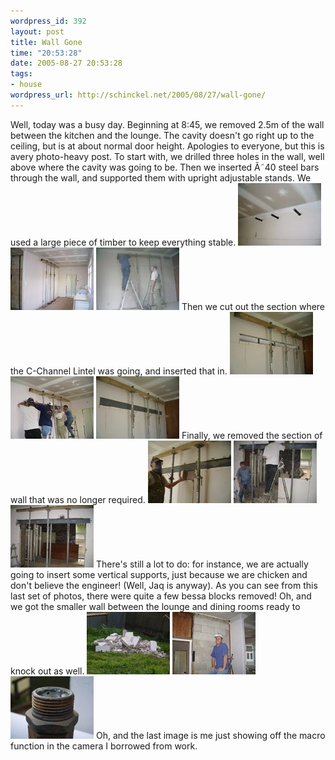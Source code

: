 ```yaml
--- 
wordpress_id: 392
layout: post
title: Wall Gone
time: "20:53:28"
date: 2005-08-27 20:53:28
tags: 
- house
wordpress_url: http://schinckel.net/2005/08/27/wall-gone/
---
```

Well, today was a busy day. Beginning at 8:45, we removed 2.5m of the wall between the kitchen and the lounge. The cavity doesn't go right up to the ceiling, but is at about normal door height. Apologies to everyone, but this is avery photo-heavy post.  To start with, we drilled three holes in the wall, well above where the cavity was going to be. Then we inserted Ã˜40 steel bars through the wall, and supported them with upright adjustable stands. We used a large piece of timber to keep everything stable. [![Imgp0483][1]][2] [![Imgp0488][3]][4] [![Imgp0493][5]][6] Then we cut out the section where the C-Channel Lintel was going, and inserted that in. [![Imgp0524][7]][8] [![Imgp0526][9]][10] [![Imgp0529][11]][12] Finally, we removed the section of wall that was no longer required. [![Imgp0547][13]][14] [![Imgp0549][15]][16] [![Imgp0561][17]][18] There's still a lot to do: for instance, we are actually going to insert some vertical supports, just because we are chicken and don't believe the engineer! (Well, Jaq is anyway). As you can see from this last set of photos, there were quite a few bessa blocks removed! Oh, and we got the smaller wall between the lounge and dining rooms ready to knock out as well. [![Imgp0562][19]][20] [![Imgp0554][21]][22] [![Imgp0569][23]][24] Oh, and the last image is me just showing off the macro function in the camera I borrowed from work. 

   [1]: /images/IMGP0483tm.jpg
   [2]: http://schinckel.net/images/images/IMGP0483.jpg
   [3]: /images/IMGP0488tm.jpg
   [4]: http://schinckel.net/images/IMGP0488.jpg
   [5]: /images/IMGP0493tm.jpg
   [6]: http://schinckel.net/images/images/IMGP0493.jpg
   [7]: /images/IMGP0524tm.jpg
   [8]: http://schinckel.net/images/images/IMGP0524.jpg
   [9]: /images/IMGP0526tm.jpg
   [10]: http://schinckel.net/images/images/IMGP0527.jpg
   [11]: /images/IMGP0529tm.jpg
   [12]: http://schinckel.net/images/images/IMGP0529.jpg
   [13]: /images/IMGP0547tm.jpg
   [14]: http://schinckel.net/images/images/IMGP0547.jpg
   [15]: /images/IMGP0549tm.jpg
   [16]: http://schinckel.net/images/images/IMGP0549.jpg
   [17]: /images/IMGP0561tm.jpg
   [18]: http://schinckel.net/images/images/IMGP0561.jpg
   [19]: /images/IMGP0562tm.jpg
   [20]: http://schinckel.net/images/images/IMGP0562.jpg
   [21]: /images/IMGP0554tm.jpg
   [22]: http://schinckel.net/images/images/IMGP0554.jpg
   [23]: /images/IMGP0569tm.jpg
   [24]: /images/IMGP0569.jpg

